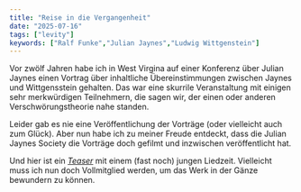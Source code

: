 ```yaml
---
title: "Reise in die Vergangenheit"
date: "2025-07-16"
tags: ["levity"]
keywords: ["Ralf Funke","Julian Jaynes","Ludwig Wittgenstein"]
---
```

Vor zwölf Jahren habe ich in West Virgina auf einer Konferenz über Julian Jaynes einen Vortrag über inhaltliche Übereinstimmungen zwischen Jaynes und Wittgensstein gehalten. Das war eine skurrile Veranstaltung mit einigen sehr merkwürdigen Teilnehmern, die sagen wir, der einen oder anderen Verschwörungstheorie nahe standen.

Leider gab es nie eine Veröffentlichung der Vorträge (oder vielleicht auch zum Glück). Aber nun habe ich zu meiner Freude entdeckt, dass die Julian Jaynes Society die Vorträge doch gefilmt und inzwischen veröffentlicht hat. 

Und hier ist ein [<i>Teaser</i>](https://www.youtube.com/watch?v=30QuyQfSNkQ) mit einem (fast noch) jungen Liedzeit. Vielleicht muss ich nun doch Vollmitglied werden, um das Werk in der Gänze bewundern zu können. 



